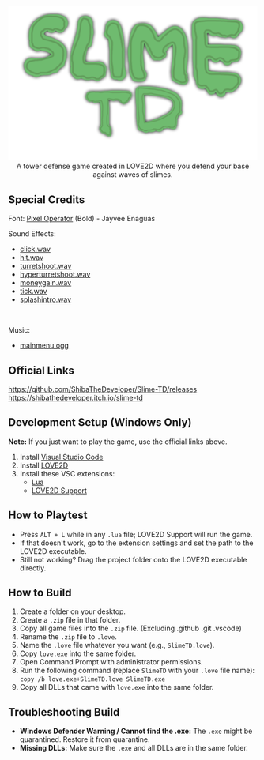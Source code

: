 <p align="center">
  <img src="assets/sprites/logo.png" alt="Slime TD Logo" width="700"><br>
  A tower defense game created in LOVE2D where you defend your base against waves of slimes.
</p>

## Special Credits
Font: [Pixel Operator](https://www.dafont.com/pixel-operator.font) (Bold) - Jayvee Enaguas <br>

Sound Effects: <br>
 - [click.wav](https://freesound.org/people/BiORNADE/sounds/735803/) <br>
 - [hit.wav](https://freesound.org/people/DmitryKutin0/sounds/806263/) <br>
 - [turretshoot.wav](https://freesound.org/people/eardeer/sounds/402009/) <br>
 - [hyperturretshoot.wav](https://freesound.org/people/hotpin7/sounds/819269/) <br>
 - [moneygain.wav](https://freesound.org/people/LittleRobotSoundFactory/sounds/276106/) <br>
 - [tick.wav](https://freesound.org/people/KorgMS2000B/sounds/54406/) <br>
 - [splashintro.wav](https://freesound.org/people/nikerk/sounds/764513/) <br>

<br>

Music: <br>
 - [mainmenu.ogg](https://freesound.org/people/Xythe/sounds/516912/) <br>

## Official Links
https://github.com/ShibaTheDeveloper/Slime-TD/releases <br>
https://shibathedeveloper.itch.io/slime-td

## Development Setup (Windows Only)
**Note:** If you just want to play the game, use the official links above.
1. Install [Visual Studio Code](https://code.visualstudio.com/download)
2. Install [LOVE2D](https://www.love2d.org/)
3. Install these VSC extensions:
   - [Lua](https://marketplace.visualstudio.com/items?itemName=sumneko.lua)
   - [LOVE2D Support](https://marketplace.visualstudio.com/items?itemName=pixelbyte-studios.pixelbyte-love2d)

## How to Playtest
- Press `ALT + L` while in any `.lua` file; LOVE2D Support will run the game.
- If that doesn't work, go to the extension settings and set the path to the LOVE2D executable.
- Still not working? Drag the project folder onto the LOVE2D executable directly.

## How to Build
1. Create a folder on your desktop.
2. Create a `.zip` file in that folder.
3. Copy all game files into the `.zip` file. (Excluding .github .git .vscode)
4. Rename the `.zip` file to `.love`.
5. Name the `.love` file whatever you want (e.g., `SlimeTD.love`).
6. Copy `love.exe` into the same folder.
7. Open Command Prompt with administrator permissions.
8. Run the following command (replace `SlimeTD` with your `.love` file name):
   `copy /b love.exe+SlimeTD.love SlimeTD.exe`
9. Copy all DLLs that came with `love.exe` into the same folder.

## Troubleshooting Build
- **Windows Defender Warning / Cannot find the .exe:** The `.exe` might be quarantined. Restore it from quarantine.
- **Missing DLLs:** Make sure the `.exe` and all DLLs are in the same folder.
